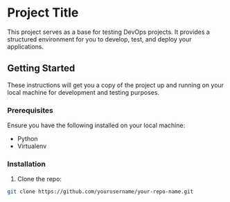 # Project Title

This project serves as a base for testing DevOps projects. It provides a structured environment for you to develop, test, and deploy your applications.

## Getting Started

These instructions will get you a copy of the project up and running on your local machine for development and testing purposes.

### Prerequisites

Ensure you have the following installed on your local machine:

- Python
- Virtualenv

### Installation

1. Clone the repo:

```bash
git clone https://github.com/yourusername/your-repo-name.git
